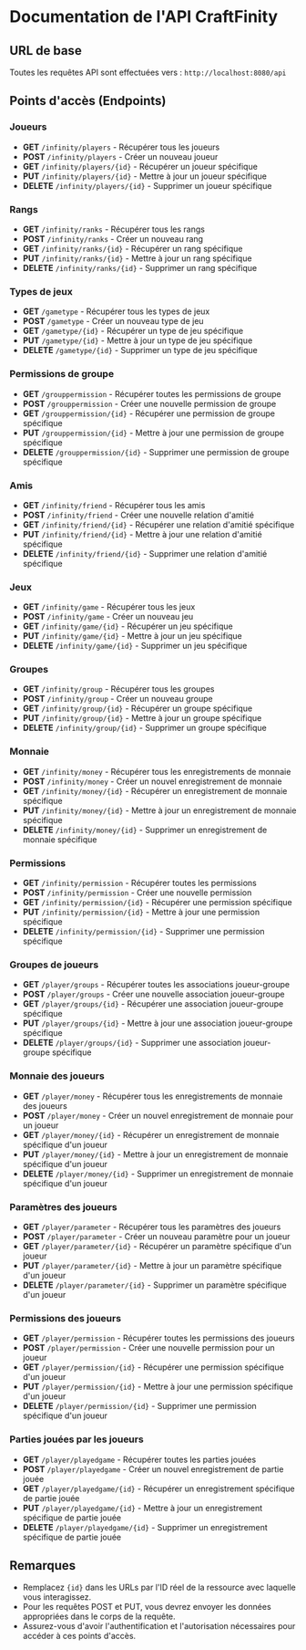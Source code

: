 # Documentation de l'API CraftFinity

## URL de base
Toutes les requêtes API sont effectuées vers : `http://localhost:8080/api`

## Points d'accès (Endpoints)

### Joueurs
- **GET** `/infinity/players` - Récupérer tous les joueurs
- **POST** `/infinity/players` - Créer un nouveau joueur
- **GET** `/infinity/players/{id}` - Récupérer un joueur spécifique
- **PUT** `/infinity/players/{id}` - Mettre à jour un joueur spécifique
- **DELETE** `/infinity/players/{id}` - Supprimer un joueur spécifique

### Rangs
- **GET** `/infinity/ranks` - Récupérer tous les rangs
- **POST** `/infinity/ranks` - Créer un nouveau rang
- **GET** `/infinity/ranks/{id}` - Récupérer un rang spécifique
- **PUT** `/infinity/ranks/{id}` - Mettre à jour un rang spécifique
- **DELETE** `/infinity/ranks/{id}` - Supprimer un rang spécifique

### Types de jeux
- **GET** `/gametype` - Récupérer tous les types de jeux
- **POST** `/gametype` - Créer un nouveau type de jeu
- **GET** `/gametype/{id}` - Récupérer un type de jeu spécifique
- **PUT** `/gametype/{id}` - Mettre à jour un type de jeu spécifique
- **DELETE** `/gametype/{id}` - Supprimer un type de jeu spécifique

### Permissions de groupe
- **GET** `/grouppermission` - Récupérer toutes les permissions de groupe
- **POST** `/grouppermission` - Créer une nouvelle permission de groupe
- **GET** `/grouppermission/{id}` - Récupérer une permission de groupe spécifique
- **PUT** `/grouppermission/{id}` - Mettre à jour une permission de groupe spécifique
- **DELETE** `/grouppermission/{id}` - Supprimer une permission de groupe spécifique

### Amis
- **GET** `/infinity/friend` - Récupérer tous les amis
- **POST** `/infinity/friend` - Créer une nouvelle relation d'amitié
- **GET** `/infinity/friend/{id}` - Récupérer une relation d'amitié spécifique
- **PUT** `/infinity/friend/{id}` - Mettre à jour une relation d'amitié spécifique
- **DELETE** `/infinity/friend/{id}` - Supprimer une relation d'amitié spécifique

### Jeux
- **GET** `/infinity/game` - Récupérer tous les jeux
- **POST** `/infinity/game` - Créer un nouveau jeu
- **GET** `/infinity/game/{id}` - Récupérer un jeu spécifique
- **PUT** `/infinity/game/{id}` - Mettre à jour un jeu spécifique
- **DELETE** `/infinity/game/{id}` - Supprimer un jeu spécifique

### Groupes
- **GET** `/infinity/group` - Récupérer tous les groupes
- **POST** `/infinity/group` - Créer un nouveau groupe
- **GET** `/infinity/group/{id}` - Récupérer un groupe spécifique
- **PUT** `/infinity/group/{id}` - Mettre à jour un groupe spécifique
- **DELETE** `/infinity/group/{id}` - Supprimer un groupe spécifique

### Monnaie
- **GET** `/infinity/money` - Récupérer tous les enregistrements de monnaie
- **POST** `/infinity/money` - Créer un nouvel enregistrement de monnaie
- **GET** `/infinity/money/{id}` - Récupérer un enregistrement de monnaie spécifique
- **PUT** `/infinity/money/{id}` - Mettre à jour un enregistrement de monnaie spécifique
- **DELETE** `/infinity/money/{id}` - Supprimer un enregistrement de monnaie spécifique

### Permissions
- **GET** `/infinity/permission` - Récupérer toutes les permissions
- **POST** `/infinity/permission` - Créer une nouvelle permission
- **GET** `/infinity/permission/{id}` - Récupérer une permission spécifique
- **PUT** `/infinity/permission/{id}` - Mettre à jour une permission spécifique
- **DELETE** `/infinity/permission/{id}` - Supprimer une permission spécifique

### Groupes de joueurs
- **GET** `/player/groups` - Récupérer toutes les associations joueur-groupe
- **POST** `/player/groups` - Créer une nouvelle association joueur-groupe
- **GET** `/player/groups/{id}` - Récupérer une association joueur-groupe spécifique
- **PUT** `/player/groups/{id}` - Mettre à jour une association joueur-groupe spécifique
- **DELETE** `/player/groups/{id}` - Supprimer une association joueur-groupe spécifique

### Monnaie des joueurs
- **GET** `/player/money` - Récupérer tous les enregistrements de monnaie des joueurs
- **POST** `/player/money` - Créer un nouvel enregistrement de monnaie pour un joueur
- **GET** `/player/money/{id}` - Récupérer un enregistrement de monnaie spécifique d'un joueur
- **PUT** `/player/money/{id}` - Mettre à jour un enregistrement de monnaie spécifique d'un joueur
- **DELETE** `/player/money/{id}` - Supprimer un enregistrement de monnaie spécifique d'un joueur

### Paramètres des joueurs
- **GET** `/player/parameter` - Récupérer tous les paramètres des joueurs
- **POST** `/player/parameter` - Créer un nouveau paramètre pour un joueur
- **GET** `/player/parameter/{id}` - Récupérer un paramètre spécifique d'un joueur
- **PUT** `/player/parameter/{id}` - Mettre à jour un paramètre spécifique d'un joueur
- **DELETE** `/player/parameter/{id}` - Supprimer un paramètre spécifique d'un joueur

### Permissions des joueurs
- **GET** `/player/permission` - Récupérer toutes les permissions des joueurs
- **POST** `/player/permission` - Créer une nouvelle permission pour un joueur
- **GET** `/player/permission/{id}` - Récupérer une permission spécifique d'un joueur
- **PUT** `/player/permission/{id}` - Mettre à jour une permission spécifique d'un joueur
- **DELETE** `/player/permission/{id}` - Supprimer une permission spécifique d'un joueur

### Parties jouées par les joueurs
- **GET** `/player/playedgame` - Récupérer toutes les parties jouées
- **POST** `/player/playedgame` - Créer un nouvel enregistrement de partie jouée
- **GET** `/player/playedgame/{id}` - Récupérer un enregistrement spécifique de partie jouée
- **PUT** `/player/playedgame/{id}` - Mettre à jour un enregistrement spécifique de partie jouée
- **DELETE** `/player/playedgame/{id}` - Supprimer un enregistrement spécifique de partie jouée

## Remarques
- Remplacez `{id}` dans les URLs par l'ID réel de la ressource avec laquelle vous interagissez.
- Pour les requêtes POST et PUT, vous devrez envoyer les données appropriées dans le corps de la requête.
- Assurez-vous d'avoir l'authentification et l'autorisation nécessaires pour accéder à ces points d'accès.